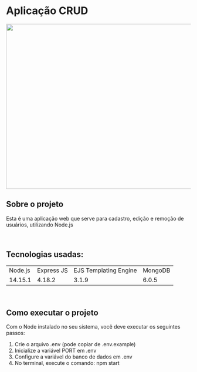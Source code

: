<h1>Aplicação CRUD</h1>

<img src="https://user-images.githubusercontent.com/123759589/235280621-d462d31e-da7d-44ba-a799-ff05974903ea.png" height="450" width="900">

<br>

## Sobre o projeto

Esta é uma aplicação web que serve para cadastro, edição e remoção de usuários, utilizando Node.js

<br>

## Tecnologias usadas:

<table>
<tr>
<td> Node.js </td>
<td> Express JS </td>
<td> EJS Templating Engine </td>
<td> MongoDB </td>
</tr>
<tr>
<td> 14.15.1 </td>
<td> 4.18.2 </td>
<td> 3.1.9 </td>
<td> 6.0.5 </td>
</tr>
</table>

<br>

## Como executar o projeto

Com o Node instalado no seu sistema, você deve executar os seguintes passos:
1. Crie o arquivo .env (pode copiar de .env.example)
2. Inicialize a variável PORT em .env
3. Configure a variável do banco de dados em .env
4. No terminal, execute o comando: npm start
